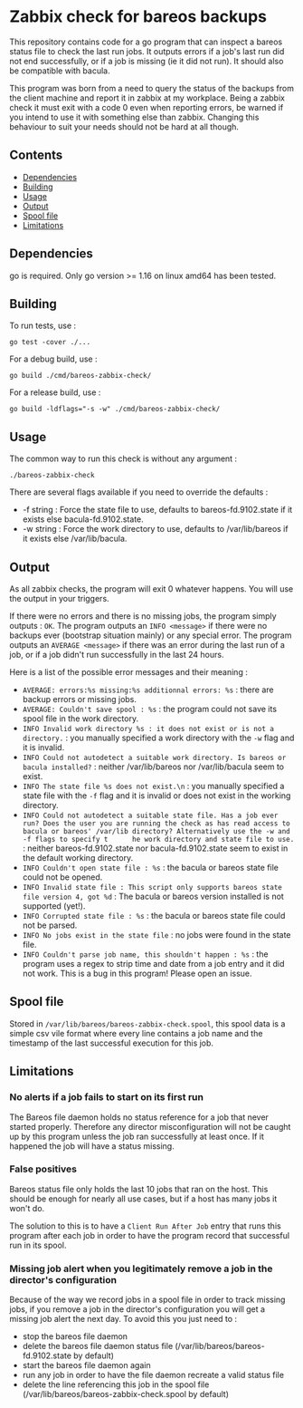 # Zabbix check for bareos backups

This repository contains code for a go program that can inspect a bareos status file to check the last run jobs. It outputs errors if a job's last run did not end successfully, or if a job is missing (ie it did not run). It should also be compatible with bacula.

This program was born from a need to query the status of the backups from the client machine and report it in zabbix at my workplace. Being a zabbix check it must exit with a code 0 even when reporting errors, be warned if you intend to use it with something else than zabbix. Changing this behaviour to suit your needs should not be hard at all though.

## Contents

- [Dependencies](#dependencies)
- [Building](#building)
- [Usage](#usage)
- [Output](#output)
- [Spool file](#spool-file)
- [Limitations](#limitations)

## Dependencies

go is required. Only go version >= 1.16 on linux amd64 has been tested.

## Building

To run tests, use :
```
go test -cover ./...
```

For a debug build, use :
```
go build ./cmd/bareos-zabbix-check/
```

For a release build, use :
```
go build -ldflags="-s -w" ./cmd/bareos-zabbix-check/
```

## Usage

The common way to run this check is without any argument :
```
./bareos-zabbix-check
```

There are several flags available if you need to override the defaults :
  - -f string : Force the state file to use, defaults to bareos-fd.9102.state if it exists else bacula-fd.9102.state.
  - -w string : Force the work directory to use, defaults to /var/lib/bareos if it exists else /var/lib/bacula.

## Output

As all zabbix checks, the program will exit 0 whatever happens. You will use the output in your triggers.

If there were no errors and there is no missing jobs, the program simply outputs : `OK`. The program outputs an `INFO <message>` if there were no backups ever (bootstrap situation mainly) or any special error. The program outputs an `AVERAGE <message>` if there was an error during the last run of a job, or if a job didn't run successfully in the last 24 hours.

Here is a list of the possible error messages and their meaning :
  - `AVERAGE: errors:%s missing:%s additionnal errors: %s` : there are backup errors or missing jobs.
  - `AVERAGE: Couldn't save spool : %s` : the program could not save its spool file in the work directory.
  - `INFO Invalid work directory %s : it does not exist or is not a directory.` : you manually specified a work directory with the `-w` flag and it is invalid.
  - `INFO Could not autodetect a suitable work directory. Is bareos or bacula installed?` : neither /var/lib/bareos nor /var/lib/bacula seem to exist.
  - `INFO The state file %s does not exist.\n` : you manually specified a state file with the `-f` flag and it is invalid or does not exist in the working directory.
  - `INFO Could not autodetect a suitable state file. Has a job ever run? Does the user you are running the check as has read access to bacula or bareos' /var/lib directory? Alternatively use the -w and -f flags to specify t      he work directory and state file to use.` : neither bareos-fd.9102.state nor bacula-fd.9102.state seem to exist in the default working directory.
  - `INFO Couldn't open state file : %s` : the bacula or bareos state file could not be opened.
  - `INFO Invalid state file : This script only supports bareos state file version 4, got %d` : The bacula or bareos version installed is not supported (yet!).
  - `INFO Corrupted state file : %s` : the bacula or bareos state file could not be parsed.
  - `INFO No jobs exist in the state file` : no jobs were found in the state file.
  - `INFO Couldn't parse job name, this shouldn't happen : %s` : the program uses a regex to strip time and date from a job entry and it did not work. This is a bug in this program! Please open an issue.

## Spool file

Stored in `/var/lib/bareos/bareos-zabbix-check.spool`, this spool data is a simple csv vile format where every line contains a job name and the timestamp of the last successful execution for this job.

## Limitations

### No alerts if a job fails to start on its first run

The Bareos file daemon holds no status reference for a job that never started properly. Therefore any director misconfiguration will not be caught up by this program unless the job ran successfully at least once. If it happened the job will have a status missing.

### False positives

Bareos status file only holds the last 10 jobs that ran on the host. This should be enough for nearly all use cases, but if a host has many jobs it won't do.

The solution to this is to have a `Client Run After Job` entry that runs this program after each job in order to have the program record that successful run in its spool.

### Missing job alert when you legitimately remove a job in the director's configuration

Because of the way we record jobs in a spool file in order to track missing jobs, if you remove a job in the director's configuration you will get a missing job alert the next day. To avoid this you just need to :
  - stop the bareos file daemon
  - delete the bareos file daemon status file (/var/lib/bareos/bareos-fd.9102.state by default)
  - start the bareos file daemon again
  - run any job in order to have the file daemon recreate a valid status file
  - delete the line referencing this job in the spool file (/var/lib/bareos/bareos-zabbix-check.spool by default)

